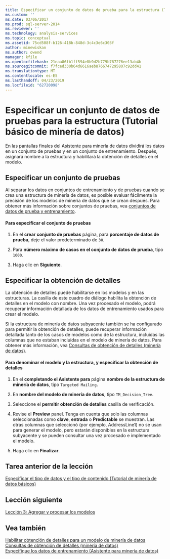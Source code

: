 ```yaml
---
title: Especificar un conjunto de datos de prueba para la estructura (Tutorial de minería de datos básicos) | Microsoft Docs
ms.custom: ''
ms.date: 03/06/2017
ms.prod: sql-server-2014
ms.reviewer: ''
ms.technology: analysis-services
ms.topic: conceptual
ms.assetid: 75cd508f-b126-418b-848d-3c4c3e6c303f
author: minewiskan
ms.author: owend
manager: kfile
ms.openlocfilehash: 21eaa86fb1ff594e8b9d2b779b787276ee13ab4b
ms.sourcegitcommit: f7fced330b64d6616aeb8766747295807c92dd41
ms.translationtype: MT
ms.contentlocale: es-ES
ms.lasthandoff: 04/23/2019
ms.locfileid: "62720098"
---
```

# <a name="specifying-a-testing-data-set-for-the-structure-basic-data-mining-tutorial"></a>Especificar un conjunto de datos de pruebas para la estructura (Tutorial básico de minería de datos)
  En las pantallas finales del Asistente para minería de datos dividirá los datos en un conjunto de pruebas y en un conjunto de entrenamiento. Después, asignará nombre a la estructura y habilitará la obtención de detalles en el modelo.  
  
## <a name="specifying-a-testing-set"></a>Especificar un conjunto de pruebas  
 Al separar los datos en conjuntos de entrenamiento y de pruebas cuando se crea una estructura de minería de datos, es posible evaluar fácilmente la precisión de los modelos de minería de datos que se crean después. Para obtener más información sobre conjuntos de pruebas, vea [conjuntos de datos de prueba y entrenamiento](../../2014/analysis-services/data-mining/training-and-testing-data-sets.md).  
  
#### <a name="to-specify-the-testing-set"></a>Para especificar el conjunto de pruebas  
  
1.  En el **crear conjunto de pruebas** página, para **porcentaje de datos de prueba**, deje el valor predeterminado de `30`.  
  
2.  Para **número máximo de casos en el conjunto de datos de prueba**, tipo `1000`.  
  
3.  Haga clic en **Siguiente**.  
  
## <a name="specifying-drillthrough"></a>Especificar la obtención de detalles  
 La obtención de detalles puede habilitarse en los modelos y en las estructuras. La casilla de este cuadro de diálogo habilita la obtención de detalles en el modelo con nombre. Una vez procesado el modelo, podrá recuperar información detallada de los datos de entrenamiento usados para crear el modelo.  
  
 Si la estructura de minería de datos subyacente también se ha configurado para permitir la obtención de detalles, puede recuperar información detallada tanto de los casos de modelos como de la estructura, incluidas las columnas que no estaban incluidas en el modelo de minería de datos. Para obtener más información, vea [Consultas de obtención de detalles &#40;minería de datos&#41;](../../2014/analysis-services/data-mining/drillthrough-queries-data-mining.md).  
  
#### <a name="to-name-the-model-and-structure-and-specify-drillthrough"></a>Para denominar el modelo y la estructura, y especificar la obtención de detalles  
  
1.  En el **completando el Asistente para** página **nombre de la estructura de minería de datos**, tipo `Targeted Mailing`.  
  
2.  En **nombre del modelo de minería de datos**, tipo `TM_Decision_Tree`.  
  
3.  Seleccione el **permitir obtención de detalles** casilla de verificación.  
  
4.  Revise el **Preview** panel. Tenga en cuenta que solo las columnas seleccionadas como **clave**, **entrada** o **Predictable** se muestran. Las otras columnas que seleccionó (por ejemplo, AddressLine1) no se usan para generar el modelo, pero estarán disponibles en la estructura subyacente y se pueden consultar una vez procesado e implementado el modelo.  
  
5.  Haga clic en **Finalizar**.  
  
## <a name="previous-task-in-lesson"></a>Tarea anterior de la lección  
 [Especificar el tipo de datos y el tipo de contenido &#40;Tutorial de minería de datos básicos&#41;](../../2014/tutorials/specifying-the-data-type-and-content-type-basic-data-mining-tutorial.md)  
  
## <a name="next-lesson"></a>Lección siguiente  
 [Lección 3: Agregar y procesar los modelos](../../2014/tutorials/lesson-3-adding-and-processing-models.md)  
  
## <a name="see-also"></a>Vea también  
 [Habilitar obtención de detalles para un modelo de minería de datos](../../2014/analysis-services/data-mining/enable-drillthrough-for-a-mining-model.md)   
 [Consultas de obtención de detalles &#40;minería de datos&#41;](../../2014/analysis-services/data-mining/drillthrough-queries-data-mining.md)   
 [Especifique los datos de entrenamiento &#40;Asistente para minería de datos&#41;](../../2014/analysis-services/specify-the-training-data-data-mining-wizard.md)  
  
  
